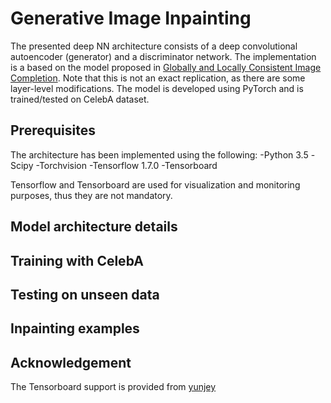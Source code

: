 # Generative Image Inpainting
The presented deep NN architecture consists of a deep convolutional autoencoder (generator) and a discriminator network. The implementation is a based on the model proposed in [Globally and Locally Consistent Image Completion](http://hi.cs.waseda.ac.jp/~iizuka/projects/completion/data/completion_sig2017.pdf). Note that this is not an exact replication, as there are some layer-level modifications. The model is developed using PyTorch and is trained/tested on CelebA dataset.

## Prerequisites
The architecture has been implemented using the following:
-Python 3.5
-Scipy
-Torchvision
-Tensorflow 1.7.0
-Tensorboard

Tensorflow and Tensorboard are used for visualization and monitoring purposes, thus they are not mandatory.

## Model architecture details


## Training with CelebA


## Testing on unseen data


## Inpainting examples


## Acknowledgement
The Tensorboard support is provided from [yunjey](https://github.com/yunjey/pytorch-tutorial/tree/master/tutorials/04-utils/tensorboard)
